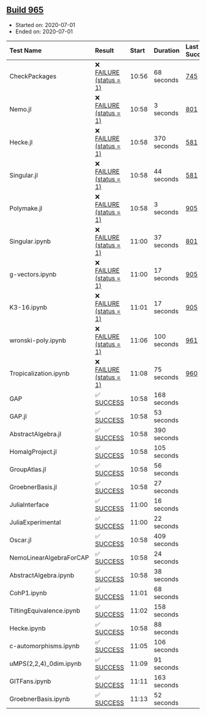 ## [Build 965](https://oscarci.mathematik.uni-kl.de/job/oscar-julia-1.4/965/)

* Started on: 2020-07-01
* Ended on: 2020-07-01

| Test Name    | Result | Start | Duration | Last Success | First Failure |
|:-------------|:-------|:------|:---------|:-------------|:--------------|
| CheckPackages | ❌ [FAILURE (status = 1)](https://oscarci.mathematik.uni-kl.de/job/oscar-julia-1.4/965/artifact/logs/build-965/CheckPackages.log) | 10:56 | 68 seconds | [745](https://oscarci.mathematik.uni-kl.de/job/oscar-julia-1.4/745/) | [746](https://oscarci.mathematik.uni-kl.de/job/oscar-julia-1.4/746/) |
| Nemo.jl | ❌ [FAILURE (status = 1)](https://oscarci.mathematik.uni-kl.de/job/oscar-julia-1.4/965/artifact/logs/build-965/Nemo.jl.log) | 10:58 | 3 seconds | [801](https://oscarci.mathematik.uni-kl.de/job/oscar-julia-1.4/801/) | [802](https://oscarci.mathematik.uni-kl.de/job/oscar-julia-1.4/802/) |
| Hecke.jl | ❌ [FAILURE (status = 1)](https://oscarci.mathematik.uni-kl.de/job/oscar-julia-1.4/965/artifact/logs/build-965/Hecke.jl.log) | 10:58 | 370 seconds | [581](https://oscarci.mathematik.uni-kl.de/job/oscar-julia-1.4/581/) | [582](https://oscarci.mathematik.uni-kl.de/job/oscar-julia-1.4/582/) |
| Singular.jl | ❌ [FAILURE (status = 1)](https://oscarci.mathematik.uni-kl.de/job/oscar-julia-1.4/965/artifact/logs/build-965/Singular.jl.log) | 10:58 | 44 seconds | [581](https://oscarci.mathematik.uni-kl.de/job/oscar-julia-1.4/581/) | [582](https://oscarci.mathematik.uni-kl.de/job/oscar-julia-1.4/582/) |
| Polymake.jl | ❌ [FAILURE (status = 1)](https://oscarci.mathematik.uni-kl.de/job/oscar-julia-1.4/965/artifact/logs/build-965/Polymake.jl.log) | 10:58 | 3 seconds | [905](https://oscarci.mathematik.uni-kl.de/job/oscar-julia-1.4/905/) | [907](https://oscarci.mathematik.uni-kl.de/job/oscar-julia-1.4/907/) |
| Singular.ipynb | ❌ [FAILURE (status = 1)](https://oscarci.mathematik.uni-kl.de/job/oscar-julia-1.4/965/artifact/logs/build-965/Singular.ipynb.log) | 11:00 | 37 seconds | [801](https://oscarci.mathematik.uni-kl.de/job/oscar-julia-1.4/801/) | [802](https://oscarci.mathematik.uni-kl.de/job/oscar-julia-1.4/802/) |
| g-vectors.ipynb | ❌ [FAILURE (status = 1)](https://oscarci.mathematik.uni-kl.de/job/oscar-julia-1.4/965/artifact/logs/build-965/g-vectors.ipynb.log) | 11:00 | 17 seconds | [905](https://oscarci.mathematik.uni-kl.de/job/oscar-julia-1.4/905/) | [907](https://oscarci.mathematik.uni-kl.de/job/oscar-julia-1.4/907/) |
| K3-16.ipynb | ❌ [FAILURE (status = 1)](https://oscarci.mathematik.uni-kl.de/job/oscar-julia-1.4/965/artifact/logs/build-965/K3-16.ipynb.log) | 11:01 | 17 seconds | [905](https://oscarci.mathematik.uni-kl.de/job/oscar-julia-1.4/905/) | [907](https://oscarci.mathematik.uni-kl.de/job/oscar-julia-1.4/907/) |
| wronski-poly.ipynb | ❌ [FAILURE (status = 1)](https://oscarci.mathematik.uni-kl.de/job/oscar-julia-1.4/965/artifact/logs/build-965/wronski-poly.ipynb.log) | 11:06 | 100 seconds | [961](https://oscarci.mathematik.uni-kl.de/job/oscar-julia-1.4/961/) | [962](https://oscarci.mathematik.uni-kl.de/job/oscar-julia-1.4/962/) |
| Tropicalization.ipynb | ❌ [FAILURE (status = 1)](https://oscarci.mathematik.uni-kl.de/job/oscar-julia-1.4/965/artifact/logs/build-965/Tropicalization.ipynb.log) | 11:08 | 75 seconds | [960](https://oscarci.mathematik.uni-kl.de/job/oscar-julia-1.4/960/) | [961](https://oscarci.mathematik.uni-kl.de/job/oscar-julia-1.4/961/) |
| GAP | ✅ [SUCCESS](https://oscarci.mathematik.uni-kl.de/job/oscar-julia-1.4/965/artifact/logs/build-965/GAP.log) | 10:58 | 168 seconds |  |  |
| GAP.jl | ✅ [SUCCESS](https://oscarci.mathematik.uni-kl.de/job/oscar-julia-1.4/965/artifact/logs/build-965/GAP.jl.log) | 10:58 | 53 seconds |  |  |
| AbstractAlgebra.jl | ✅ [SUCCESS](https://oscarci.mathematik.uni-kl.de/job/oscar-julia-1.4/965/artifact/logs/build-965/AbstractAlgebra.jl.log) | 10:58 | 390 seconds |  |  |
| HomalgProject.jl | ✅ [SUCCESS](https://oscarci.mathematik.uni-kl.de/job/oscar-julia-1.4/965/artifact/logs/build-965/HomalgProject.jl.log) | 10:58 | 105 seconds |  |  |
| GroupAtlas.jl | ✅ [SUCCESS](https://oscarci.mathematik.uni-kl.de/job/oscar-julia-1.4/965/artifact/logs/build-965/GroupAtlas.jl.log) | 10:58 | 56 seconds |  |  |
| GroebnerBasis.jl | ✅ [SUCCESS](https://oscarci.mathematik.uni-kl.de/job/oscar-julia-1.4/965/artifact/logs/build-965/GroebnerBasis.jl.log) | 10:58 | 27 seconds |  |  |
| JuliaInterface | ✅ [SUCCESS](https://oscarci.mathematik.uni-kl.de/job/oscar-julia-1.4/965/artifact/logs/build-965/JuliaInterface.log) | 11:00 | 16 seconds |  |  |
| JuliaExperimental | ✅ [SUCCESS](https://oscarci.mathematik.uni-kl.de/job/oscar-julia-1.4/965/artifact/logs/build-965/JuliaExperimental.log) | 11:00 | 22 seconds |  |  |
| Oscar.jl | ✅ [SUCCESS](https://oscarci.mathematik.uni-kl.de/job/oscar-julia-1.4/965/artifact/logs/build-965/Oscar.jl.log) | 10:58 | 409 seconds |  |  |
| NemoLinearAlgebraForCAP | ✅ [SUCCESS](https://oscarci.mathematik.uni-kl.de/job/oscar-julia-1.4/965/artifact/logs/build-965/NemoLinearAlgebraForCAP.log) | 10:58 | 24 seconds |  |  |
| AbstractAlgebra.ipynb | ✅ [SUCCESS](https://oscarci.mathematik.uni-kl.de/job/oscar-julia-1.4/965/artifact/logs/build-965/AbstractAlgebra.ipynb.log) | 10:58 | 38 seconds |  |  |
| CohP1.ipynb | ✅ [SUCCESS](https://oscarci.mathematik.uni-kl.de/job/oscar-julia-1.4/965/artifact/logs/build-965/CohP1.ipynb.log) | 11:01 | 68 seconds |  |  |
| TiltingEquivalence.ipynb | ✅ [SUCCESS](https://oscarci.mathematik.uni-kl.de/job/oscar-julia-1.4/965/artifact/logs/build-965/TiltingEquivalence.ipynb.log) | 11:02 | 158 seconds |  |  |
| Hecke.ipynb | ✅ [SUCCESS](https://oscarci.mathematik.uni-kl.de/job/oscar-julia-1.4/965/artifact/logs/build-965/Hecke.ipynb.log) | 10:58 | 88 seconds |  |  |
| c-automorphisms.ipynb | ✅ [SUCCESS](https://oscarci.mathematik.uni-kl.de/job/oscar-julia-1.4/965/artifact/logs/build-965/c-automorphisms.ipynb.log) | 11:05 | 106 seconds |  |  |
| uMPS(2,2,4)_0dim.ipynb | ✅ [SUCCESS](https://oscarci.mathematik.uni-kl.de/job/oscar-julia-1.4/965/artifact/logs/build-965/uMPS-2-2-4-_0dim.ipynb.log) | 11:09 | 91 seconds |  |  |
| GITFans.ipynb | ✅ [SUCCESS](https://oscarci.mathematik.uni-kl.de/job/oscar-julia-1.4/965/artifact/logs/build-965/GITFans.ipynb.log) | 11:11 | 163 seconds |  |  |
| GroebnerBasis.ipynb | ✅ [SUCCESS](https://oscarci.mathematik.uni-kl.de/job/oscar-julia-1.4/965/artifact/logs/build-965/GroebnerBasis.ipynb.log) | 11:13 | 52 seconds |  |  |
